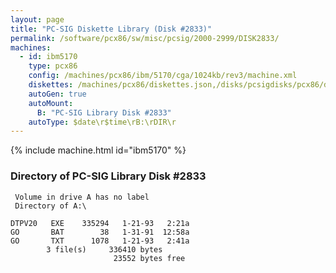 ```yaml
---
layout: page
title: "PC-SIG Diskette Library (Disk #2833)"
permalink: /software/pcx86/sw/misc/pcsig/2000-2999/DISK2833/
machines:
  - id: ibm5170
    type: pcx86
    config: /machines/pcx86/ibm/5170/cga/1024kb/rev3/machine.xml
    diskettes: /machines/pcx86/diskettes.json,/disks/pcsigdisks/pcx86/diskettes.json
    autoGen: true
    autoMount:
      B: "PC-SIG Library Disk #2833"
    autoType: $date\r$time\rB:\rDIR\r
---
```


{% include machine.html id="ibm5170" %}

### Directory of PC-SIG Library Disk #2833

     Volume in drive A has no label
     Directory of A:\

    DTPV20   EXE    335294   1-21-93   2:21a
    GO       BAT        38   1-31-91  12:58a
    GO       TXT      1078   1-21-93   2:41a
            3 file(s)     336410 bytes
                           23552 bytes free
